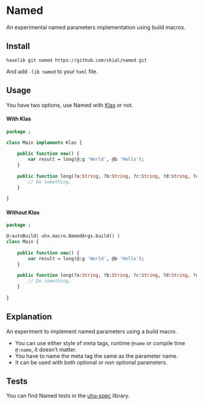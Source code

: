 Named
=====

An experimental named parameters implementation using build macros.

## Install

`haxelib git named https://github.com/skial/named.git`

And add `-lib named` to your `hxml` file.
	
## Usage

You have two options, use Named with [Klas](https://github.com/skial/klas/) or not.

#### With Klas

```Haxe
package ;

class Main implements Klas {
	
	public function new() {
		var result = long(@:g 'World', @b 'Hello');
	}
	
	public function long(?a:String, ?b:String, ?c:String, ?d:String, ?e:String, ?f:String, ?g:String):String {
		// Do something.
	}
	
}
```

#### Without Klas

```Haxe
package ;

@:autoBuild( uhx.macro.NamedArgs.build() )
class Main {
	
	public function new() {
		var result = long(@:g 'World', @b 'Hello');
	}
	
	public function long(?a:String, ?b:String, ?c:String, ?d:String, ?e:String, ?f:String, ?g:String):String {
		// Do something.
	}
	
}
```

## Explanation

An experiment to implement named parameters using a build macro.

+ You can use either style of meta tags, runtime `@name` or compile
time `@:name`, it doesn't matter.
+ You have to name the meta tag the same as the parameter name.
+ It can be used with both optional or non optional parameters.

## Tests

You can find Named tests in the [uhu-spec](https://github.com/skial/uhu-spec/blob/master/src/uhx/macro/NamedArgsSpec.hx) library.